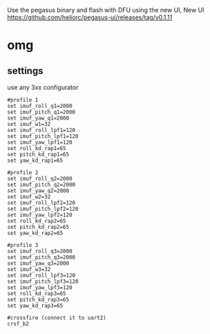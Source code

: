 Use the pegasus binary and flash with DFU using the new UI, New UI https://github.com/heliorc/pegasus-ui/releases/tag/v0.1.11

# omg

## settings

use any 3xx configurator

```cli
#profile 1
set imuf_roll_q1=2000
set imuf_pitch_q1=2000
set imuf_yaw_q1=2000
set imuf_w1=32
set imuf_roll_lpf1=120
set imuf_pitch_lpf1=120
set imuf_yaw_lpf1=120
set roll_kd_rap1=65
set pitch_kd_rap1=65
set yaw_kd_rap1=65

#profile 2
set imuf_roll_q2=2000
set imuf_pitch_q2=2000
set imuf_yaw_q2=2000
set imuf_w2=32
set imuf_roll_lpf2=120
set imuf_pitch_lpf2=120
set imuf_yaw_lpf2=120
set roll_kd_rap2=65
set pitch_kd_rap2=65
set yaw_kd_rap2=65

#profile 3
set imuf_roll_q3=2000
set imuf_pitch_q3=2000
set imuf_yaw_q3=2000
set imuf_w3=32
set imuf_roll_lpf3=120
set imuf_pitch_lpf3=120
set imuf_yaw_lpf3=120
set roll_kd_rap3=65
set pitch_kd_rap3=65
set yaw_kd_rap3=65

#crossfire (connect it to uart2)
crsf_b2
```
